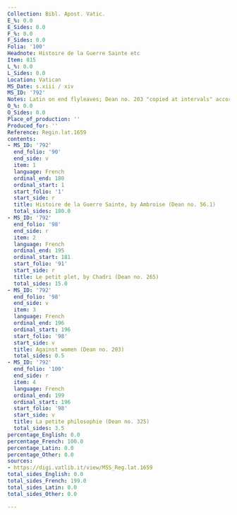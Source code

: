 ```yaml
---
Collection: Bibl. Apost. Vatic.
E_%: 0.0
E_Sides: 0.0
F_%: 0.0
F_Sides: 0.0
Folia: '100'
Headnote: Histoire de la Guerre Sainte etc
Item: 815
L_%: 0.0
L_Sides: 0.0
Location: Vatican
MS_Date: s.xiii / xiv
MS_ID: '792'
Notes: Latin on end flyleaves; Dean no. 203 "copied at intervals" according to Dean
O_%: 0.0
O_Sides: 0.0
Place_of_production: ''
Produced_for: ''
Reference: Regin.lat.1659
contents:
- MS_ID: '792'
  end_folio: '90'
  end_side: v
  item: 1
  language: French
  ordinal_end: 180
  ordinal_start: 1
  start_folio: '1'
  start_side: r
  title: Histoire de la Guerre Sainte, by Ambroise (Dean no. 56.1)
  total_sides: 180.0
- MS_ID: '792'
  end_folio: '98'
  end_side: r
  item: 2
  language: French
  ordinal_end: 195
  ordinal_start: 181
  start_folio: '91'
  start_side: r
  title: Le petit plet, by Chadri (Dean no. 265)
  total_sides: 15.0
- MS_ID: '792'
  end_folio: '98'
  end_side: v
  item: 3
  language: French
  ordinal_end: 196
  ordinal_start: 196
  start_folio: '98'
  start_side: v
  title: Against women (Dean no. 203)
  total_sides: 0.5
- MS_ID: '792'
  end_folio: '100'
  end_side: r
  item: 4
  language: French
  ordinal_end: 199
  ordinal_start: 196
  start_folio: '98'
  start_side: v
  title: La petite philosophie (Dean no. 325)
  total_sides: 3.5
percentage_English: 0.0
percentage_French: 100.0
percentage_Latin: 0.0
percentage_Other: 0.0
sources:
- https://digi.vatlib.it/view/MSS_Reg.lat.1659
total_sides_English: 0.0
total_sides_French: 199.0
total_sides_Latin: 0.0
total_sides_Other: 0.0

---
```


